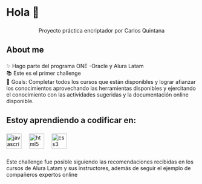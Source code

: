 <h1 align="left">Hola 👋</h1>

###

<p align="center">Proyecto práctica encriptador  por Carlos Quintana</p>

###

<h2 align="left">About me</h2>

###

<p align="left">✨ Hago parte del programa ONE -Oracle y Alura Latam<br>📚 Este es el primer challenge <br>🎯 Goals:  Completar todos los cursos que están disponibles y lograr afianzar los conocimientos aprovechando las herramientas disponibles y ejercitando el conocimiento con las actividades sugeridas y la documentación online disponible.</p>

###

<h2 align="left">Estoy aprendiendo a codificar en:</h2>

###

<div align="left">
  <img src="https://cdn.jsdelivr.net/gh/devicons/devicon/icons/javascript/javascript-original.svg" height="40" alt="javascript logo"  />
  <img width="12" />
  <img src="https://cdn.jsdelivr.net/gh/devicons/devicon/icons/html5/html5-original.svg" height="40" alt="html5 logo"  />
  <img width="12" />
  <img src="https://cdn.jsdelivr.net/gh/devicons/devicon/icons/css3/css3-original.svg" height="40" alt="css3 logo"  />
</div>

###

<p align="left">Este challenge fue posible siguiendo las recomendaciones recibidas en los cursos de Alura Latam y sus instructores, además de seguir el ejemplo de compañeros expertos online</p>

###
